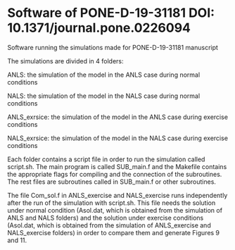 # Software of PONE-D-19-31181 DOI: 10.1371/journal.pone.0226094
Software running the simulations made for PONE-D-19-31181 manuscript


The simulations are divided in 4 folders:

  ANLS:             the simulation of the model in the ANLS case during normal conditions
  
  NALS:             the simulation of the model in the NALS case during normal conditions
  
  ANLS_exrsice:     the simulation of the model in the ANLS case during exercise conditions
  
  NALS_exrsice:     the simulation of the model in the NALS case during exercise conditions


Each folder contains a script file in order to run the simulation called script.sh.
The main program is called SUB_main.f and the Makefile contains the appropriate flags for compiling and the connection of the subroutines.
The rest files are subroutines called in SUB_main.f or other subroutines.

The file Com_sol.f in ANLS_exercise and NALS_exercise runs independently after the run of the simulation with script.sh. This file needs the solution under normal condition (Asol.dat, which is obtained from the simulation of ANLS and NALS folders) and the solution under exercise conditions (Asol.dat, which is obtained from the simulation of ANLS_exercise and NALS_exercise folders) in order to compare them and generate Figures 9 and 11.
